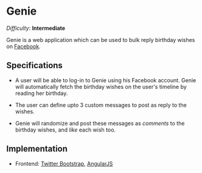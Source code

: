 Genie
=====

_Difficulty_: __Intermediate__

Genie is a web application which can be used to bulk reply birthday wishes on [Facebook](http://facebook.com).

## Specifications ##

* A user will be able to log-in to Genie using his Facebook account. Genie will automatically fetch the birthday wishes on the user's timeline by reading her birthday.

* The user can define upto 3 custom messages to post as reply to the wishes.

* Genie will randomize and post these messages as _comments_ to the birthday wishes, and _like_ each wish too.

## Implementation ##

* Frontend: [Twitter Bootstrap](http://getbootstrap.com/), [AngularJS](http://angularjs.org)